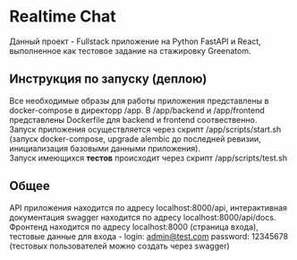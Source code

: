 # Realtime Chat
Данный проект - Fullstack приложение на Python FastAPI и React, выполненное как тестовое задание на стажировку Greenatom.

## Инструкция по запуску (деплою)
Все необходимые образы для работы приложения представлены в docker-compose в директорр /app. В /app/backend и /app/frontend представлены Dockerfile для backend и frontend соотвественно. \
Запуск приложения осуществляется через скрипт /app/scripts/start.sh (запуск docker-compose, upgrade alembic до последней ревизии, инициализация базовыми данными приложения). \
Запуск имеющихся **тестов** происходит через скрипт /app/scripts/test.sh

## Общее
API приложения находится по адресу localhost:8000/api, интерактивная документация swagger находится по адресу localhost:8000/api/docs. \
Фронтенд находится по адресу localhost:8000 (страница входа), тестовые данные для входа - login: admin@test.com password: 12345678 (тестовых пользователей можно создать через swagger)
